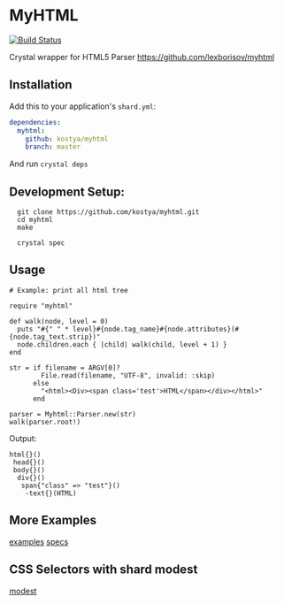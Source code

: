 # MyHTML

[![Build Status](https://travis-ci.org/kostya/myhtml.svg?branch=master)](http://travis-ci.org/kostya/myhtml)

Crystal wrapper for HTML5 Parser https://github.com/lexborisov/myhtml

## Installation


Add this to your application's `shard.yml`:

```yaml
dependencies:
  myhtml:
    github: kostya/myhtml
    branch: master
```

And run `crystal deps`

## Development Setup:

```shell
  git clone https://github.com/kostya/myhtml.git
  cd myhtml
  make

  crystal spec
```


## Usage

```crystal
# Example: print all html tree

require "myhtml"

def walk(node, level = 0)
  puts "#{" " * level}#{node.tag_name}#{node.attributes}(#{node.tag_text.strip})"
  node.children.each { |child| walk(child, level + 1) }
end

str = if filename = ARGV[0]?
        File.read(filename, "UTF-8", invalid: :skip)
      else
        "<html><Div><span class='test'>HTML</span></div></html>"
      end

parser = Myhtml::Parser.new(str)
walk(parser.root!)
```

Output:
```
html{}()
 head{}()
 body{}()
  div{}()
   span{"class" => "test"}()
    -text{}(HTML)
```


## More Examples

[examples](https://github.com/kostya/myhtml/tree/master/examples)
[specs](https://github.com/kostya/myhtml/tree/master/spec)

## CSS Selectors with shard modest

[modest](https://github.com/kostya/modest)

